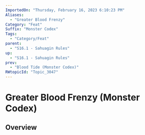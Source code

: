 ```yaml
---
ImportedOn: "Thursday, February 16, 2023 6:10:23 PM"
Aliases:
  - "Greater Blood Frenzy"
Category: "Feat"
Suffix: "Monster Codex"
Tags:
  - "Category/Feat"
parent:
  - "S16.1 - Sahuagin Rules"
up:
  - "S16.1 - Sahuagin Rules"
prev:
  - "Blood Tide (Monster Codex)"
RWtopicId: "Topic_3047"
---
```

# Greater Blood Frenzy (Monster Codex)
## Overview
